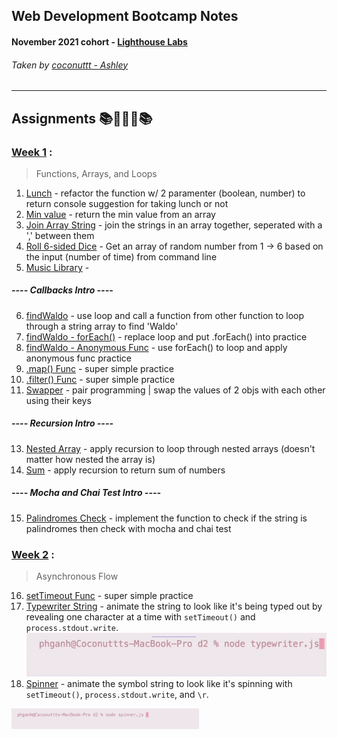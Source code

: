 ## Web Development Bootcamp Notes
#### November 2021 cohort - [Lighthouse Labs](https://www.lighthouselabs.ca/en/web-development-bootcamp) 
###### Taken by [coconuttt - Ashley](https://github.com/tripleboba)
---
## Assignments 📚🙇🏻‍♀️📚
### [Week 1](/Week_1) :
> Functions, Arrays, and Loops
1. [Lunch](/Week_1/Day_1/lunch_assignment.js) - refactor the function w/ 2 paramenter (boolean, number) to return console suggestion for taking lunch or not
2. [Min value](/Week_1/Day_2/min.js) - return the min value from an array
3. [Join Array String](/Week_1/Day_2/joinList.js) - join the strings in an array together, seperated with a ',' between them
4. [Roll 6-sided Dice](/Week_1/Day_2/dice-roller.js) - Get an array of random number from 1 -> 6 based on the input (number of time) from command line
5. [Music Library](/Week_1/Day_3/musicLibrary.js) - 

##### ---- Callbacks Intro ----
6. [findWaldo](/Week_1/Day_4/findWaldo.js) - use loop and call a function from other function to loop through a string array to find 'Waldo'
7. [findWaldo - forEach()](/Week_1/Day_4/findWaldoForEach.js) - replace loop and put .forEach() into practice
8. [findWaldo - Anonymous Func](/Week_1/Day_4/findWaldoAnonymouse.js) - use forEach() to loop and apply anonymous func practice
9. [.map() Func](/Week_1/Day_4/mapTest.js) - super simple practice
10. [.filter() Func](/Week_1/Day_4/passingGrades.js) - super simple practice
11. [Swapper](/Week_1/Day_4/swapper.js) - pair programming | swap the values of 2 objs with each other using their keys

##### ---- Recursion Intro ----
13. [Nested Array](/Week_1/Day_4/nested_array_recursion.js) - apply recursion to loop through nested arrays (doesn't matter how nested the array is)
14. [Sum](/Week_1/Day_4/sum_recursive.js) - apply recursion to return sum of numbers

##### ---- Mocha and Chai Test Intro ----
15. [Palindromes Check](/Week_1/Day_5/web-js-palindromes/lib/palindromes.js) - implement the function to check if the string is palindromes then check with mocha and chai test

### [Week 2](/Week_2) : 
> Asynchronous Flow
16. [setTimeout Func](/Week_2/Day_2/setTimeout.js) - super simple practice
17. [Typewriter String](/Week_2/Day_2/typewriter.js) - animate the string to look like it's being typed out by revealing one character at a time with `setTimeout()` and `process.stdout.write`.
![](display/typewriter.gif)
18. [Spinner](/Week_2/Day_2/spinner.js) - animate the symbol string to look like it's spinning with `setTimeout()`, `process.stdout.write`, and `\r`.
<img src="display/spinner.gif" width = 300/>
